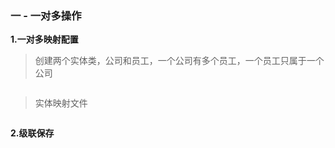### 一 - 一对多操作

**1.一对多映射配置**

> 创建两个实体类，公司和员工，一个公司有多个员工，一个员工只属于一个公司

```Java
```
> 实体映射文件

```xml
```

**2.级联保存**



















